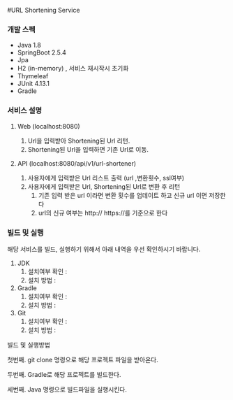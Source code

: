 #URL Shortening Service


### 개발 스펙
* Java 1.8
* SpringBoot 2.5.4
* Jpa
* H2 (in-memory) , 서비스 재시작시 초기화
* Thymeleaf
* JUnit 4.13.1
* Gradle

### 서비스 설명

1) Web (localhost:8080)
   1) Url을 입력받아 Shortening된 Url 리턴.
   2) Shortening된 Url을 입력하면 기존 Url로 이동.
   
2) API (localhost:8080/api/v1/url-shortener)
   1) 사용자에게 입력받은 Url 리스트 출력 (url ,변환횟수, ssl여부)
   2) 사용자에게 입력받은 Url, Shortening된 Url로 변환 후 리턴
      1) 기존 입력 받은 url 이라면 변환 횟수를 업데이트 하고 신규 url 이면 저장한다
      2) url의 신규 여부는  http:// https://를 기준으로 한다
      

### 빌드 및 실행

해당 서비스를 빌드, 실행하기 위해서 아래 내역을 우선 확인하시기 바랍니다.

1) JDK
   1) 설치여부 확인 : 
   2) 설치 방법 : 
2) Gradle
   1) 설치여부 확인 :
   2) 설치 방법 :
3) Git
   1) 설치여부 확인 :
   2) 설치 방법 :

   

빌드 및 실행방법

첫번째. git clone 명령으로 해당 프로젝트 파일을 받아온다.


두번째. Gradle로 해당 프로젝트를 빌드한다.


세번째. Java 명령으로 빌드파일을 실행시킨다.


